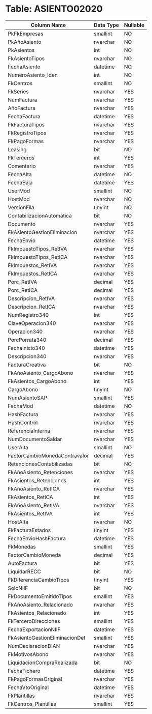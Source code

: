 # Table: ASIENTO02020

| Column Name | Data Type | Nullable |
|-------------|-----------|----------|
| PkFkEmpresas | smallint | NO |
| PkAñoAsiento | nvarchar | NO |
| PkAsientos | int | NO |
| FkAsientoTipos | nvarchar | NO |
| FechaAsiento | datetime | NO |
| NumeroAsiento_Iden | int | NO |
| FkCentros | smallint | NO |
| FkSeries | nvarchar | YES |
| NumFactura | nvarchar | YES |
| AñoFactura | nvarchar | YES |
| FechaFactura | datetime | YES |
| FkFacturaTipos | nvarchar | YES |
| FkRegistroTipos | nvarchar | YES |
| FkPagoFormas | nvarchar | YES |
| Leasing | bit | NO |
| FkTerceros | int | YES |
| Comentario | nvarchar | YES |
| FechaAlta | datetime | NO |
| FechaBaja | datetime | YES |
| UserMod | smallint | NO |
| HostMod | nvarchar | NO |
| VersionFila | tinyint | NO |
| ContabilizacionAutomatica | bit | NO |
| Documento | nvarchar | YES |
| FkAsientoGestionEliminacion | nvarchar | YES |
| FechaEnvio | datetime | YES |
| FkImpuestoTipos_RetIVA | nvarchar | YES |
| FkImpuestoTipos_RetICA | nvarchar | YES |
| FkImpuestos_RetIVA | nvarchar | YES |
| FkImpuestos_RetICA | nvarchar | YES |
| Porc_RetIVA | decimal | YES |
| Porc_RetICA | decimal | YES |
| Descripcion_RetIVA | nvarchar | YES |
| Descripcion_RetICA | nvarchar | YES |
| NumRegistro340 | int | YES |
| ClaveOperacion340 | nvarchar | YES |
| Operacion340 | nvarchar | YES |
| PorcPorrata340 | decimal | YES |
| FechaInicio340 | datetime | YES |
| Descripcion340 | nvarchar | YES |
| FacturaCreativa | bit | NO |
| FkAñoAsiento_CargoAbono | nvarchar | YES |
| FkAsientos_CargoAbono | int | YES |
| CargoAbono | tinyint | NO |
| NumAsientoSAP | smallint | YES |
| FechaMod | datetime | NO |
| HashFactura | nvarchar | YES |
| HashControl | nvarchar | YES |
| ReferenciaInterna | nvarchar | YES |
| NumDocumentoSaldar | nvarchar | YES |
| UserAlta | smallint | NO |
| FactorCambioMonedaContravalor | decimal | YES |
| RetencionesContabilizadas | bit | NO |
| FkAñoAsiento_Retenciones | nvarchar | YES |
| FkAsientos_Retenciones | int | YES |
| FkAñoAsiento_RetICA | nvarchar | YES |
| FkAsientos_RetICA | int | YES |
| FkAñoAsiento_RetIVA | nvarchar | YES |
| FkAsientos_RetIVA | int | YES |
| HostAlta | nvarchar | NO |
| FkFacturaEstados | tinyint | YES |
| FechaEnvioHashFactura | datetime | YES |
| FkMonedas | smallint | YES |
| FactorCambioMoneda | decimal | YES |
| AutoFactura | bit | YES |
| LiquidarRECC | bit | NO |
| FkDiferenciaCambioTipos | tinyint | YES |
| SoloNIIF | bit | NO |
| FkDocumentoEmitidoTipos | smallint | YES |
| FkAñoAsiento_Relacionado | nvarchar | YES |
| FkAsientos_Relacionado | int | YES |
| FkTerceroDirecciones | smallint | YES |
| FechaExportacionNIIF | datetime | YES |
| FkAsientoGestionEliminacionDet | smallint | YES |
| NumDeclaracionDIAN | nvarchar | YES |
| FkMotivosAbono | nvarchar | YES |
| LiquidacionCompraRealizada | bit | NO |
| FechaFichero | datetime | YES |
| FkPagoFormasOriginal | nvarchar | YES |
| FechaVtoOriginal | datetime | YES |
| FkPlantillas | nvarchar | YES |
| FkCentros_Plantillas | smallint | YES |
